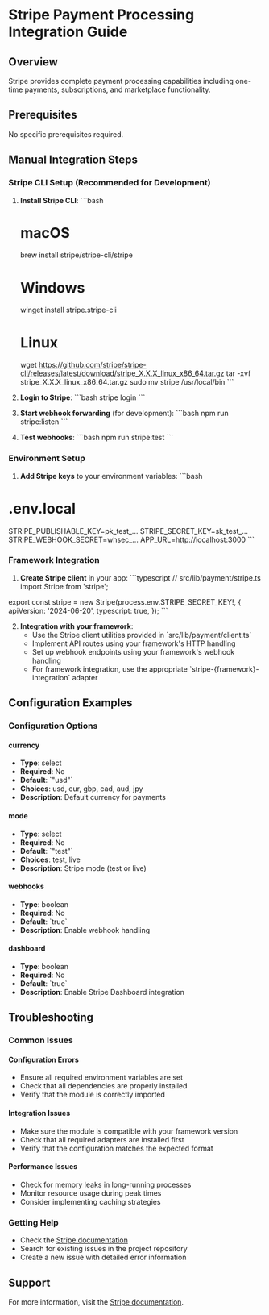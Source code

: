 # Stripe Payment Processing Integration Guide

## Overview
Stripe provides complete payment processing capabilities including one-time payments, subscriptions, and marketplace functionality.

## Prerequisites
No specific prerequisites required.

## Manual Integration Steps

### Stripe CLI Setup (Recommended for Development)
1. **Install Stripe CLI**:
   \`\`\`bash
   # macOS
   brew install stripe/stripe-cli/stripe
   
   # Windows
   winget install stripe.stripe-cli
   
   # Linux
   wget https://github.com/stripe/stripe-cli/releases/latest/download/stripe_X.X.X_linux_x86_64.tar.gz
   tar -xvf stripe_X.X.X_linux_x86_64.tar.gz
   sudo mv stripe /usr/local/bin
   \`\`\`

2. **Login to Stripe**:
   \`\`\`bash
   stripe login
   \`\`\`

3. **Start webhook forwarding** (for development):
   \`\`\`bash
   npm run stripe:listen
   \`\`\`

4. **Test webhooks**:
   \`\`\`bash
   npm run stripe:test
   \`\`\`

### Environment Setup
1. **Add Stripe keys** to your environment variables:
\`\`\`bash
# .env.local
STRIPE_PUBLISHABLE_KEY=pk_test_...
STRIPE_SECRET_KEY=sk_test_...
STRIPE_WEBHOOK_SECRET=whsec_...
APP_URL=http://localhost:3000
\`\`\`

### Framework Integration
1. **Create Stripe client** in your app:
\`\`\`typescript
// src/lib/payment/stripe.ts
import Stripe from 'stripe';

export const stripe = new Stripe(process.env.STRIPE_SECRET_KEY!, {
  apiVersion: '2024-06-20',
  typescript: true,
});
\`\`\`

2. **Integration with your framework**:
   - Use the Stripe client utilities provided in \`src/lib/payment/client.ts\`
   - Implement API routes using your framework's HTTP handling
   - Set up webhook endpoints using your framework's webhook handling
   - For framework integration, use the appropriate \`stripe-{framework}-integration\` adapter

## Configuration Examples

### Configuration Options

#### currency
- **Type**: select
- **Required**: No
- **Default**: \`"usd"\`
- **Choices**: usd, eur, gbp, cad, aud, jpy
- **Description**: Default currency for payments

#### mode
- **Type**: select
- **Required**: No
- **Default**: \`"test"\`
- **Choices**: test, live
- **Description**: Stripe mode (test or live)

#### webhooks
- **Type**: boolean
- **Required**: No
- **Default**: \`true\`
- **Description**: Enable webhook handling

#### dashboard
- **Type**: boolean
- **Required**: No
- **Default**: \`true\`
- **Description**: Enable Stripe Dashboard integration

## Troubleshooting

### Common Issues

#### Configuration Errors
- Ensure all required environment variables are set
- Check that all dependencies are properly installed
- Verify that the module is correctly imported

#### Integration Issues
- Make sure the module is compatible with your framework version
- Check that all required adapters are installed first
- Verify that the configuration matches the expected format

#### Performance Issues
- Check for memory leaks in long-running processes
- Monitor resource usage during peak times
- Consider implementing caching strategies

### Getting Help
- Check the [Stripe documentation](https://stripe.com/docs)
- Search for existing issues in the project repository
- Create a new issue with detailed error information

## Support
For more information, visit the [Stripe documentation](https://stripe.com/docs).
